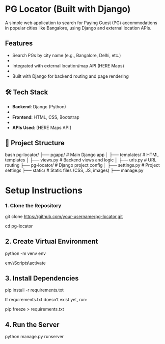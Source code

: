 #  PG Locator (Built with Django)

A simple web application to search for Paying Guest (PG) accommodations in popular cities like Bangalore, using Django and external location APIs.

##  Features

-  Search PGs by city name (e.g., Bangalore, Delhi, etc.)
-  
-  Integrated with external location/map API (HERE Maps)
-  
-  Built with Django for backend routing and page rendering


## 🛠️ Tech Stack

- **Backend**: Django (Python)
- 
- **Frontend**: HTML, CSS, Bootstrap 
- 
- **APIs Used**: [HERE Maps API] 

## 📁 Project Structure

bash
pg-locator/
├── pgapp/                # Main Django app
│   ├── templates/        # HTML templates
│   ├── views.py          # Backend views and logic
│   ├── urls.py           # URL routing
├── pg-locator/           # Django project config
│   ├── settings.py       # Project settings
├── static/               # Static files (CSS, JS, images)
├── manage.py


# Setup Instructions
###   1. Clone the Repository

git clone https://github.com/your-username/pg-locator.git

cd pg-locator

##  2. Create Virtual Environment 
python -m venv env

env\Scripts\activate

##  3. Install Dependencies
pip install -r requirements.txt

If requirements.txt doesn’t exist yet, run:

pip freeze > requirements.txt
##  4. Run the Server

python manage.py runserver

